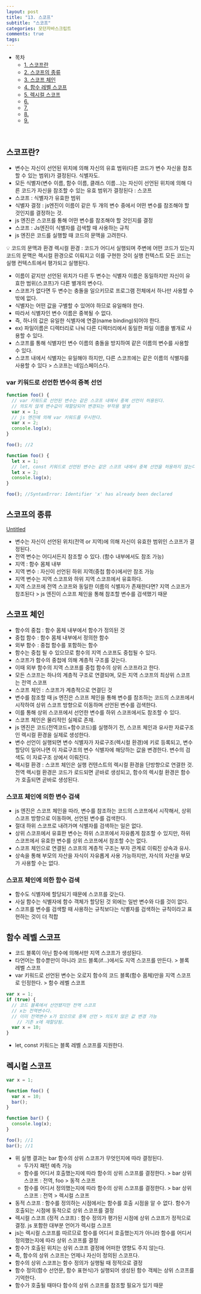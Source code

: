 ```yaml
---
layout: post
title: "13. 스코프"
subtitle: "스코프"
categories: 모던자바스크립트
comments: true
tags: 
---
```


- 목차
  - [1. 스코프란](#)
  - [2. 스코프의 종류](#)
  - [3. 스코프 체인](#)
  - [4. 함수 레벨 스코프](#)
  - [5. 렉시컬 스코프](#)
  - [6. ](#)
  - [7. ](#)
  - [8. ](#)
  - [9. ](#)

<br>

## 스코프란?

- 변수는 자신이 선언된 위치에 의해 자신의 유효 범위(다른 코드가 변수 자신을 참조할 수 있는 범위)가 결정된다. 식별자도.
- 모든 식별자(변수 이름, 함수 이름, 클래스 이름...)는 자신이 선언된 위치에 의해 다른 코드가 자신을 참조할 수 있는 유효 범위가 결정된다 : 스코프
- 스코프 : 식별자가 유효한 범위
- 식별자 결정 : js엔진이 이름이 같은 두 개의 변수 중에서 어떤 변수를 참조해야 할 것인지를 결정하는 것.
- js 엔진은 스코프를 통해 어떤 변수를 참조해야 할 것인지를 결정
- 스코프 : Js엔진이 식별자를 검색할 때 사용하는 규칙
- js 엔진은 코드를 실행할 때 코드의 문맥을 고려한다.

<aside>
💡 코드의 문맥과 환경
렉시컬 환경 : 코드가 어디서 실행되며 주변에 어떤 코드가 있는지
코드의 문맥은 렉시컬 환경으로 이뤄지고 이를 구현한 것이 실행 컨텍스트
모든 코드는 실행 컨텍스트에서 평가되고 실행된다.

</aside>

- 이름이 같지만 선언된 위치가 다른 두 변수는 식별자 이름은 동일하지만 자신이 유효한 범위(스코프)가 다른 별개의 변수다.
- 스코프가 없다면 두 변수는 충돌을 일으키므로 프로그램 전체에서 하나만 사용할 수밖에 없다.
- 식별자는 어떤 값을 구별할 수 있어야 하므로 유일해야 한다.
- 따라서 식별자인 변수 이름은 중복될 수 없다.
- 즉, 하나의 값은 유일한 식별자에 연결(name binding)되어야 한다.
- ex) 파일이름은 디렉터리로 나눠 다른 디렉터리에서 동일한 파일 이름을 별개로 사용할 수 있다.
- 스코프를 통해 식별자인 변수 이름의 충돌을 방지하여 같은 이름의 변수를 사용할 수 있다.
- 스코프 내에서 식별자는 유일해야 하지만, 다른 스코프에는 같은 이름의 식별자를 사용할 수 있다 > 스코프는 네임스페이스다.

### var 키워드로 선언한 변수의 중복 선언

```jsx
function foo() {
  // var 키워드로 선언된 변수는 같은 스코프 내에서 중복 선언이 허용된다.
  // 의도치 않게 변수값이 재할당되어 변경되는 부작용 발생
  var x = 1;
  // js 엔진에 의해 var 키워드를 무시한다.
  var x = 2;
  console.log(x);
}

foo(); //2

function foo() {
  let x = 1;
  // let, const 키워드로 선언된 변수는 같은 스코프 내에서 중복 선언을 허용하지 않는다.
  let x = 2;
  console.log(x);
}

foo(); //SyntaxError: Identifier 'x' has already been declared
```

## 스코프의 종류

[Untitled](https://www.notion.so/89917bf3005345f29829b510e64eacce)

- 변수는 자신이 선언된 위치(전역 or 지역)에 의해 자신이 유효한 범위인 스코프가 결정된다.
- 전역 변수는 어디서든지 참조할 수 있다. (함수 내부에서도 참조 가능)
- 지역 : 함수 몸체 내부
- 지역 변수 : 자신이 선언된 하위 지역(중첩 함수)에서만 참조 가능
- 지역 변수는 지역 스코프와 하위 지역 스코프에서 유효하다.
- 지역 스코프에 전역 스코프와 동일한 이름의 식별자가 존재한다면? 지역 스코프가 참조된다 > js 엔진이 스코프 체인을 통해 참조할 변수를 검색했기 때문

## 스코프 체인

- 함수의 중첩 : 함수 몸체 내부에서 함수가 정의된 것
- 중첩 함수 : 함수 몸체 내부에서 정의한 함수
- 외부 함수 : 중첩 함수를 포함하는 함수
- 함수는 중첩 될 수 있으므로 함수의 지역 스코프도 중첩될 수 있다.
- 스코프가 함수의 중첩에 의해 계층적 구조를 갖는다.
- 이때 외부 함수의 지역 스코프를 중첩 함수의 상위 스코프라고 한다.
- 모든 스코프는 하나의 계층적 구조로 연결되며, 모든 지역 스코프의 최상위 스코프는 전역 스코프
- 스코프 체인 : 스코프가 계층적으로 연결딘 것
- 변수를 참조할 때 js 엔진은 스코프 체인을 통해 변수를 참조하는 코드의 스코프에서 시작하여 상위 스코프 방향으로 이동하며 선언된 변수를 검색한다.
- 이를 통해 상위 스코프에서 선언한 변수를 하위 스코프에서도 참조할 수 있다.
- 스코프 체인은 물리적인 실체로 존재.
- js 엔진은 코드(전역코드+함수코드)를 실행하기 전,  스코프 체인과 유사한 자료구조인 렉시컬 환경을 실제로 생성한다.
- 변수 선언이 실행되면 변수 식별자가 자료구조(렉시컬 환경)에 키로 등록되고, 변수 할당이 일어나면 이 자료구조의 변수 식별자에 해당하는 값을 변경한다. 변수의 검색도 이 자료구조 상에서 이뤄진다.
- 렉시컬 환경 : 스코프 체인은 실행 컨텐스트의 렉시컬 환경을 단방향으로 연결한 것. 전역 렉시컬 환경은 코드가 로드되면 곧바로 생성되고, 함수의 렉시컬 환경은 함수가 호출되면 곧바로 생성된다.

### 스코프 체인에 의한 변수 검색

- js 엔진은 스코프 체인을 따라, 변수를 참조하는 코드의 스코프에서 시작해서, 상위 스코프 방향으로 이동하며, 선언된 변수를 검색한다.
- 절대 하위 스코프로 내려가며 식별자를 검색하는 일은 없다.
- 상위 스코프에서 유효한 변수는 하위 스코프에서 자유롭게 참조할 수 있지만, 하위 스코프에서 유효한 변수를 상위 스코프에서 참조할 수는 없다.
- 스코프 체인으로 연결된 스코프의 계층적 구조는 부자 관계로 이뤄진 상속과 유사.
- 상속을 통해 부모의 자산을 자식이 자유롭게 사용 가능하지만, 자식의 자산을 부모가 사용할 수는 없다.

### 스코프 체인에 의한 함수 검색

- 함수도 식별자에 할당되기 때문에 스코프를 갖는다.
- 사실 함수는 식별자에 함수 객체가 할당된 것 외에는 일반 변수와 다를 것이 없다.
- 스코프를 변수를 검색할 때 사용하는 규칙보다는 식별자를 검색하는 규칙이라고 표현하는 것이 더 적합

## 함수 레벨 스코프

- 코드 블록이 아닌 함수에 의해서만 지역 스코프가 생성된다.
- 타언어는 함수뿐만이 아니라 코드 블록(if...)에서도 지역 스코프를 만든다. > 블록 레벨 스코프
- var 키워드로 선언된 변수는 오로지 함수의 코드 블록(함수 몸체)만을 지역 스코프로 인정한다. > 함수 레벨 스코프

```jsx
var x = 1;
if (true) {
  // 코드 블록에서 선언됐지만 전역 스코프
  // x는 전역변수다.
  // 이미 전역변수 x가 있으므로 중복 선언 > 의도치 않은 값 변경 가능
	// 기존 x에 재할당됨.
  var x = 10;
}
```

- let, const 키워드는 블록 레벨 스코프를 지원한다.

## 렉시컬 스코프

```jsx
var x = 1;

function foo() {
  var x = 10;
  bar();
}

function bar() {
  console.log(x);
}

foo(); //1
bar(); //1
```

- 위 실행 결과는 bar 함수의 상위 스코프가 무엇인지에 따라 결정된다.
    - 두가지 패턴 예측 가능
    - 함수를 어디서 호출했는지에 따라 함수의 상위 스코프를 결정한다. > bar 상위 스코프 : 전역, foo > 동적 스코프
    - 함수를 어디서 정의했는지에 따라 함수의 상위 스코프를 결정한다. > bar 상위 스코프 : 전역 > 렉시컬 스코프
- 동적 스코프 : 함수를 정의하는 시점에서는 함수를 호출 시점을 알 수 없다. 함수가 호출되는 시점에 동적으로 상위 스코프를 결정
- 렉시컬 스코프 (정적 스코프) : 함수 정의가 평가된 시점에 상위 스코프가 정적으로 결정. js 포함한 대부분 언어가 렉시컬 스코프
- js는 렉시컬 스코프를 따르므로 함수를 어디서 호출했는지가 아니라 함수를 어디서 정의했는지에 따라 상위 스코프를 결정
- 함수가 호출된 위치는 상위 스코프 결정에 어떠한 영향도 주지 않는다.
- 즉, 함수의 상위 스코프는 언제나 자신이 정의된 스코프다.
- 함수의 상위 스코프는 함수 정의가 실행될 때 정적으로 결정
- 함수 정의(함수 선언문, 함수 표현식)가 실행되어 생성된 함수 객체는 상위 스코프를 기억한다.
- 함수가 호출될 때마다 함수의 상위 스코프를 참조할 필요가 있기 때문